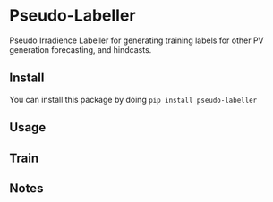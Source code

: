 # Pseudo-Labeller
Pseudo Irradience Labeller for generating training labels for other PV generation forecasting, and hindcasts. 

## Install

You can install this package by doing `pip install pseudo-labeller`

## Usage

## Train

## Notes
